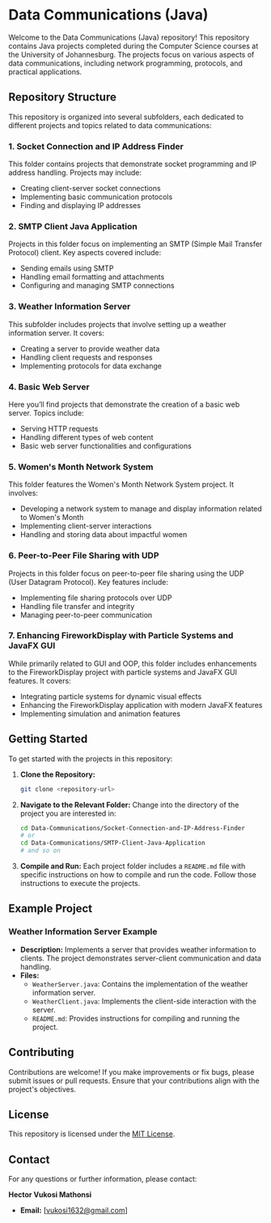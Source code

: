 # Data Communications (Java)

Welcome to the Data Communications (Java) repository! This repository contains Java projects completed during the Computer Science courses at the University of Johannesburg. The projects focus on various aspects of data communications, including network programming, protocols, and practical applications.

## Repository Structure

This repository is organized into several subfolders, each dedicated to different projects and topics related to data communications:

### 1. **Socket Connection and IP Address Finder**

This folder contains projects that demonstrate socket programming and IP address handling. Projects may include:

- Creating client-server socket connections
- Implementing basic communication protocols
- Finding and displaying IP addresses

### 2. **SMTP Client Java Application**

Projects in this folder focus on implementing an SMTP (Simple Mail Transfer Protocol) client. Key aspects covered include:

- Sending emails using SMTP
- Handling email formatting and attachments
- Configuring and managing SMTP connections

### 3. **Weather Information Server**

This subfolder includes projects that involve setting up a weather information server. It covers:

- Creating a server to provide weather data
- Handling client requests and responses
- Implementing protocols for data exchange

### 4. **Basic Web Server**

Here you’ll find projects that demonstrate the creation of a basic web server. Topics include:

- Serving HTTP requests
- Handling different types of web content
- Basic web server functionalities and configurations

### 5. **Women's Month Network System**

This folder features the Women's Month Network System project. It involves:

- Developing a network system to manage and display information related to Women's Month
- Implementing client-server interactions
- Handling and storing data about impactful women

### 6. **Peer-to-Peer File Sharing with UDP**

Projects in this folder focus on peer-to-peer file sharing using the UDP (User Datagram Protocol). Key features include:

- Implementing file sharing protocols over UDP
- Handling file transfer and integrity
- Managing peer-to-peer communication

### 7. **Enhancing FireworkDisplay with Particle Systems and JavaFX GUI**

While primarily related to GUI and OOP, this folder includes enhancements to the FireworkDisplay project with particle systems and JavaFX GUI features. It covers:

- Integrating particle systems for dynamic visual effects
- Enhancing the FireworkDisplay application with modern JavaFX features
- Implementing simulation and animation features

## Getting Started

To get started with the projects in this repository:

1. **Clone the Repository:**
   ```bash
   git clone <repository-url>
   ```

2. **Navigate to the Relevant Folder:**
   Change into the directory of the project you are interested in:
   ```bash
   cd Data-Communications/Socket-Connection-and-IP-Address-Finder
   # or
   cd Data-Communications/SMTP-Client-Java-Application
   # and so on
   ```

3. **Compile and Run:**
   Each project folder includes a `README.md` file with specific instructions on how to compile and run the code. Follow those instructions to execute the projects.

## Example Project

### Weather Information Server Example

- **Description:** Implements a server that provides weather information to clients. The project demonstrates server-client communication and data handling.
- **Files:**
  - `WeatherServer.java`: Contains the implementation of the weather information server.
  - `WeatherClient.java`: Implements the client-side interaction with the server.
  - `README.md`: Provides instructions for compiling and running the project.

## Contributing

Contributions are welcome! If you make improvements or fix bugs, please submit issues or pull requests. Ensure that your contributions align with the project's objectives.

## License

This repository is licensed under the [MIT License](LICENSE).

## Contact

For any questions or further information, please contact:

**Hector Vukosi Mathonsi**
- **Email:** [vukosi1632@gmail.com]
